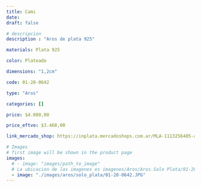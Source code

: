 ```yaml
---
title: Cami
date: 
draft: false

# descripcion
description : "Aros de plata 925"

materials: Plata 925

color: Plateado

dimensions: "1,2cm"

code: 01-20-0642

type: "Aros"

categories: []

price: $4.080,00

price_eftvo: $3.468,00

link_mercado_shop: https://inplata.mercadoshops.com.ar/MLA-1113256405-aros-plata-925-corazones-cami-_JM

# Images
# first image will be shown in the product page
images:
  # - image: "images/path_to_image"
  # La ubicacion de las imagenes es imagenes/Aros/Aros.Solo Plata/01-20-0642-cami
  - image: "./images/aros/solo_plata/01-20-0642.JPG"
---
```

